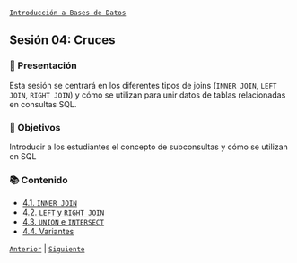[`Introducción a Bases de Datos`](../README.md)

## Sesión 04: Cruces

### 🌿 Presentación 

Esta sesión se centrará en los diferentes tipos de joins (`INNER JOIN`, `LEFT JOIN`, `RIGHT JOIN`) y cómo se utilizan para unir datos de tablas relacionadas en consultas SQL.

### 🎯 Objetivos

Introducir a los estudiantes el concepto de subconsultas y cómo se utilizan en SQL

### 📚 Contenido

- [4.1. `INNER JOIN`](tema01/README.md)
- [4.2. `LEFT` y `RIGHT JOIN`](tema02/README.md)
- [4.3. `UNION` e `INTERSECT`](tema03/README.md)
- [4.4. Variantes](tema04/README.md)

[`Anterior`](../sesion03/tema03/reto03/README.md) | [`Siguiente`](tema01/README.md)
